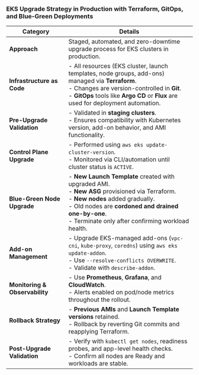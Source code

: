 

### EKS Upgrade Strategy in Production with Terraform, GitOps, and Blue-Green Deployments

| **Category**               | **Details** |
|---------------------------|-------------|
| **Approach**              | Staged, automated, and zero-downtime upgrade process for EKS clusters in production. |
| **Infrastructure as Code** | - All resources (EKS cluster, launch templates, node groups, add-ons) managed via **Terraform**.<br>- Changes are version-controlled in **Git**.<br>- **GitOps** tools like **Argo CD** or **Flux** are used for deployment automation. |
| **Pre-Upgrade Validation** | - Validated in **staging clusters**.<br>- Ensures compatibility with Kubernetes version, add-on behavior, and AMI functionality. |
| **Control Plane Upgrade** | - Performed using `aws eks update-cluster-version`.<br>- Monitored via CLI/automation until cluster status is `ACTIVE`. |
| **Blue-Green Node Upgrade** | - **New Launch Template** created with upgraded AMI.<br>- **New ASG** provisioned via Terraform.<br>- **New nodes** added gradually.<br>- Old nodes are **cordoned and drained one-by-one**.<br>- Terminate only after confirming workload health. |
| **Add-on Management**      | - Upgrade EKS-managed add-ons (`vpc-cni`, `kube-proxy`, `coredns`) using `aws eks update-addon`.<br>- Use `--resolve-conflicts OVERWRITE`.<br>- Validate with `describe-addon`. |
| **Monitoring & Observability** | - Use **Prometheus**, **Grafana**, and **CloudWatch**.<br>- Alerts enabled on pod/node metrics throughout the rollout. |
| **Rollback Strategy**     | - **Previous AMIs** and **Launch Template versions** retained.<br>- Rollback by reverting Git commits and reapplying Terraform. |
| **Post-Upgrade Validation** | - Verify with `kubectl get nodes`, readiness probes, and app-level health checks.<br>- Confirm all nodes are Ready and workloads are stable. |
